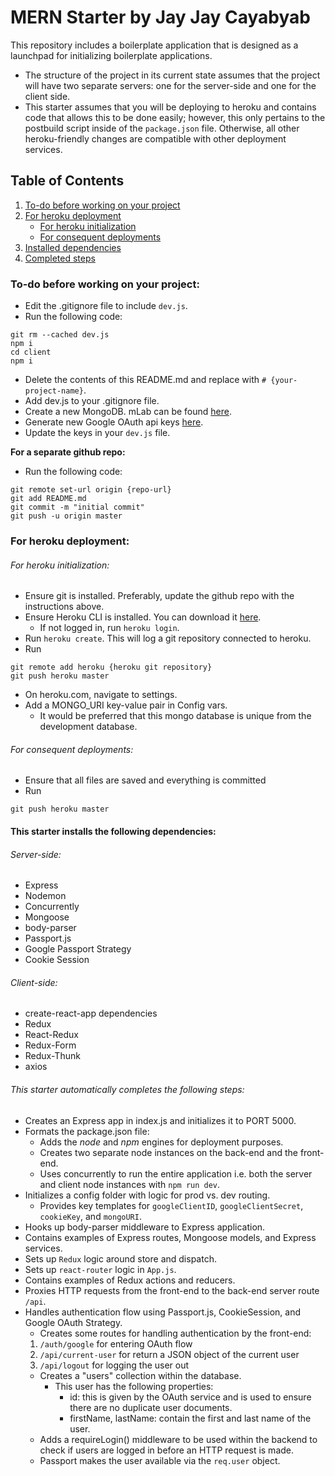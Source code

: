 # MERN Starter by Jay Jay Cayabyab

This repository includes a boilerplate application that is designed as a launchpad for initializing boilerplate applications.

- The structure of the project in its current state assumes that the project will have two separate servers: one for the server-side and one for the client side.
- This starter assumes that you will be deploying to heroku and contains code that allows this to be done easily; however, this only pertains to the postbuild script inside of the `package.json` file. Otherwise, all other heroku-friendly changes are compatible with other deployment services.

## Table of Contents
1. [To-do before working on your project](#to-do-before-working-on-your-project)
2. [For heroku deployment](#for-heroku-deployment)
   - [For heroku initialization](#for-heroku-initialization)
   - [For consequent deployments](#for-consequent-deployments)
3. [Installed dependencies](#this-starter-installs-the-following-dependencies)
4. [Completed steps](#this-starter-automatically-completes-the-following-steps)

### To-do before working on your project:
- Edit the .gitignore file to include `dev.js`.
- Run the following code:
```
git rm --cached dev.js
npm i
cd client
npm i
```
- Delete the contents of this README.md and replace with `# {your-project-name}`.
- Add dev.js to your .gitignore file.
- Create a new MongoDB. mLab can be found [here](https://mlab.com/home).
- Generate new Google OAuth api keys [here](https://console.developers.google.com/).
- Update the keys in your `dev.js` file.

**For a separate github repo:**
- Run the following code:
```
git remote set-url origin {repo-url}
git add README.md
git commit -m "initial commit"
git push -u origin master
```

### For heroku deployment:

###### For heroku initialization:

- Ensure git is installed. Preferably, update the github repo with the instructions above.
- Ensure Heroku CLI is installed. You can download it [here](https://devcenter.heroku.com/articles/heroku-cli#download-and-install).
   - If not logged in, run `heroku login`.
- Run `heroku create`. This will log a git repository connected to heroku.
- Run
```
git remote add heroku {heroku git repository}
git push heroku master
```
- On heroku.com, navigate to settings.
- Add a MONGO_URI key-value pair in Config vars.
   - It would be preferred that this mongo database is unique from the development database.

###### For consequent deployments:
- Ensure that all files are saved and everything is committed
- Run
```
git push heroku master
```

#### This starter installs the following dependencies:

###### Server-side:
- Express
- Nodemon
- Concurrently
- Mongoose
- body-parser
- Passport.js
- Google Passport Strategy
- Cookie Session

###### Client-side:
- create-react-app dependencies
- Redux
- React-Redux
- Redux-Form
- Redux-Thunk
- axios

###### This starter automatically completes the following steps:
- Creates an Express app in index.js and initializes it to PORT 5000.
- Formats the package.json file:
   - Adds the *node* and *npm* engines for deployment purposes.
   - Creates two separate node instances on the back-end and the front-end.
   - Uses concurrently to run the entire application i.e. both the server and client node instances with `npm run dev`.
- Initializes a config folder with logic for prod vs. dev routing.
   - Provides key templates for `googleClientID`, `googleClientSecret`, `cookieKey`, and `mongoURI`.
- Hooks up body-parser middleware to Express application.
- Contains examples of Express routes, Mongoose models, and Express services.
- Sets up `Redux` logic around store and dispatch.
- Sets up `react-router` logic in `App.js`.
- Contains examples of Redux actions and reducers.
- Proxies HTTP requests from the front-end to the back-end server route `/api`.
- Handles authentication flow using Passport.js, CookieSession, and Google OAuth Strategy.
   - Creates some routes for handling authentication by the front-end:
   1. `/auth/google` for entering OAuth flow
   2. `/api/current-user` for return a JSON object of the current user
   3. `/api/logout` for logging the user out
   - Creates a "users" collection within the database.
     - This user has the following properties:
       - id: this is given by the OAuth service and is used to ensure there are no duplicate user documents.
       - firstName, lastName: contain the first and last name of the user.
   - Adds a requireLogin() middleware to be used within the backend to check if users are logged in before an HTTP request is made.
   - Passport makes the user available via the `req.user` object.